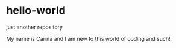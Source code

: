 # hello-world
just another repository 


My name is Carina and I am new to this world of coding and such! 
